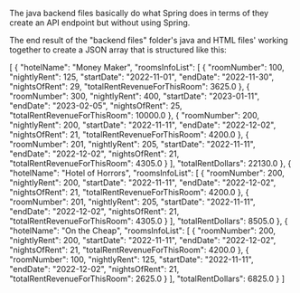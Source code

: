 The java backend files basically do what Spring does in terms of they create an API endpoint but without using Spring.

The end result of the "backend files" folder's java and HTML files' working together to create a JSON array that is structured like this:

[
  {
    "hotelName": "Money Maker",
    "roomsInfoList": [
      {
        "roomNumber": 100,
        "nightlyRent": 125,
        "startDate": "2022-11-01",
        "endDate": "2022-11-30",
        "nightsOfRent": 29,
        "totalRentRevenueForThisRoom": 3625.0
      },
      {
        "roomNumber": 300,
        "nightlyRent": 400,
        "startDate": "2023-01-11",
        "endDate": "2023-02-05",
        "nightsOfRent": 25,
        "totalRentRevenueForThisRoom": 10000.0
      },
      {
        "roomNumber": 200,
        "nightlyRent": 200,
        "startDate": "2022-11-11",
        "endDate": "2022-12-02",
        "nightsOfRent": 21,
        "totalRentRevenueForThisRoom": 4200.0
      },
      {
        "roomNumber": 201,
        "nightlyRent": 205,
        "startDate": "2022-11-11",
        "endDate": "2022-12-02",
        "nightsOfRent": 21,
        "totalRentRevenueForThisRoom": 4305.0
      }
    ],
    "totalRentDollars": 22130.0
  },
  {
    "hotelName": "Hotel of Horrors",
    "roomsInfoList": [
      {
        "roomNumber": 200,
        "nightlyRent": 200,
        "startDate": "2022-11-11",
        "endDate": "2022-12-02",
        "nightsOfRent": 21,
        "totalRentRevenueForThisRoom": 4200.0
      },
      {
        "roomNumber": 201,
        "nightlyRent": 205,
        "startDate": "2022-11-11",
        "endDate": "2022-12-02",
        "nightsOfRent": 21,
        "totalRentRevenueForThisRoom": 4305.0
      }
    ],
    "totalRentDollars": 8505.0
  },
  {
    "hotelName": "On the Cheap",
    "roomsInfoList": [
      {
        "roomNumber": 200,
        "nightlyRent": 200,
        "startDate": "2022-11-11",
        "endDate": "2022-12-02",
        "nightsOfRent": 21,
        "totalRentRevenueForThisRoom": 4200.0
      },
      {
        "roomNumber": 100,
        "nightlyRent": 125,
        "startDate": "2022-11-11",
        "endDate": "2022-12-02",
        "nightsOfRent": 21,
        "totalRentRevenueForThisRoom": 2625.0
      }
    ],
    "totalRentDollars": 6825.0
  }
]
